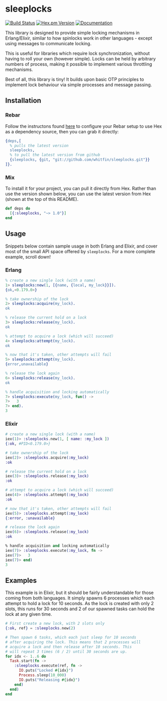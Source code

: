 # sleeplocks
[![Build Status](https://img.shields.io/travis/whitfin/sleeplocks.svg?label=unix)](https://travis-ci.org/whitfin/sleeplocks) [![Hex.pm Version](https://img.shields.io/hexpm/v/sleeplocks.svg)](https://hex.pm/packages/sleeplocks) [![Documentation](https://img.shields.io/badge/docs-latest-blue.svg)](https://hexdocs.pm/sleeplocks/)

This library is designed to provide simple locking mechanisms in Erlang/Elixir, similar to
how spinlocks work in other languages - except using messages to communicate locking.

This is useful for libraries which require lock synchronization, without having to roll your
own (however simple). Locks can be held by arbitrary numbers of process, making it possible
to implement various throttling mechanisms.

Best of all, this library is tiny! It builds upon basic OTP principles to implement lock
behaviour via simple processes and message passing.

## Installation

### Rebar

Follow the instructons found [here](https://hex.pm/docs/rebar3_usage) to configure your
Rebar setup to use Hex as a dependency source, then you can grab it directly:

```erlang
{deps,[
  % pulls the latest version
  sleeplocks,
  % to pull the latest version from github
  {sleeplocks, {git, "git://github.com/whitfin/sleeplocks.git"}}
]}.
```

### Mix

To install it for your project, you can pull it directly from Hex. Rather
than use the version shown below, you can use the latest version from
Hex (shown at the top of this README).

```elixir
def deps do
  [{:sleeplocks, "~> 1.0"}]
end
```

## Usage

Snippets below contain sample usage in both Erlang and Elixir, and cover most of the small
API space offered by `sleeplocks`. For a more complete example, scroll down!

### Erlang

```erlang
% create a new single lock (with a name)
1> sleeplocks:new(1, [{name, {local, my_lock}}]).
{ok,<0.179.0>}

% take ownership of the lock
2> sleeplocks:acquire(my_lock).
ok

% release the current hold on a lock
3> sleeplocks:release(my_lock).
ok

% attempt to acquire a lock (which will succeed)
4> sleeplocks:attempt(my_lock).
ok

% now that it's taken, other attempts will fail
5> sleeplocks:attempt(my_lock).
{error,unavailable}

% release the lock again
6> sleeplocks:release(my_lock).
ok

% handle acquisition and locking automatically
7> sleeplocks:execute(my_lock, fun() ->
7>   3
7> end).
3
```

### Elixir

```elixir
# create a new single lock (with a name)
iex(1)> :sleeplocks.new(1, [ name: :my_lock ])
{:ok, #PID<0.179.0>}

# take ownership of the lock
iex(2)> :sleeplocks.acquire(:my_lock)
:ok

# release the current hold on a lock
iex(3)> :sleeplocks.release(:my_lock)
:ok

# attempt to acquire a lock (which will succeed)
iex(4)> :sleeplocks.attempt(:my_lock)
:ok

# now that it's taken, other attempts will fail
iex(5)> :sleeplocks.attempt(:my_lock)
{:error, :unavailable}

# release the lock again
iex(6)> :sleeplocks.release(:my_lock)
:ok

% handle acquisition and locking automatically
iex(7)> :sleeplocks.execute(:my_lock, fn ->
iex(7)>   3
iex(7)> end)
3
```

## Examples

This example is in Elixir, but it should be fairly understandable for those coming from
both languages. It simply spawns 6 processes which each attempt to hold a lock for 10
seconds. As the lock is created with only 2 slots, this runs for 30 seconds and 2 of our
spawned tasks can hold the lock at any given time.

```elixir
# First create a new lock, with 2 slots only
{:ok, ref} = :sleeplocks.new(2)

# Then spawn 6 tasks, which each just sleep for 10 seconds
# after acquiring the lock. This means that 2 processes will
# acquire a lock and then release after 10 seconds. This
# will repeat 3 times (6 / 2) until 30 seconds are up.
for idx <- 1..6 do
  Task.start(fn ->
    :sleeplocks.execute(ref, fn ->
      IO.puts("Locked #{idx}")
      Process.sleep(10_000)
      IO.puts("Releasing #{idx}")
    end)
  end)
end
```

